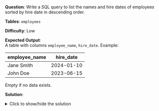 **Question**: Write a SQL query to list the names and hire dates of employees sorted by hire date in descending order.

**Tables**: `employees`

**Difficulty**: Low

**Expected Output**:  
A table with columns `employee_name`, `hire_date`. Example:

| employee_name | hire_date  |
|---------------|------------|
| Jane Smith    | 2024-01-10 |
| John Doe      | 2023-06-15 |

Empty if no data exists.

**Solution**:
<details>
<summary>Click to show/hide the solution</summary>

```sql
SELECT 
    CONCAT(first_name, ' ', last_name) AS employee_name,
    hire_date
FROM employees
ORDER BY hire_date DESC;
```
</details>
